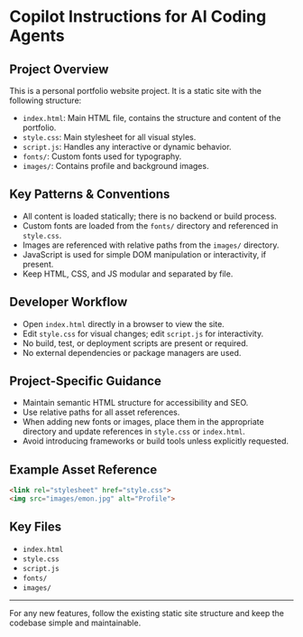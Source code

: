 # Copilot Instructions for AI Coding Agents

## Project Overview
This is a personal portfolio website project. It is a static site with the following structure:
- `index.html`: Main HTML file, contains the structure and content of the portfolio.
- `style.css`: Main stylesheet for all visual styles.
- `script.js`: Handles any interactive or dynamic behavior.
- `fonts/`: Custom fonts used for typography.
- `images/`: Contains profile and background images.

## Key Patterns & Conventions
- All content is loaded statically; there is no backend or build process.
- Custom fonts are loaded from the `fonts/` directory and referenced in `style.css`.
- Images are referenced with relative paths from the `images/` directory.
- JavaScript is used for simple DOM manipulation or interactivity, if present.
- Keep HTML, CSS, and JS modular and separated by file.

## Developer Workflow
- Open `index.html` directly in a browser to view the site.
- Edit `style.css` for visual changes; edit `script.js` for interactivity.
- No build, test, or deployment scripts are present or required.
- No external dependencies or package managers are used.

## Project-Specific Guidance
- Maintain semantic HTML structure for accessibility and SEO.
- Use relative paths for all asset references.
- When adding new fonts or images, place them in the appropriate directory and update references in `style.css` or `index.html`.
- Avoid introducing frameworks or build tools unless explicitly requested.

## Example Asset Reference
```html
<link rel="stylesheet" href="style.css">
<img src="images/emon.jpg" alt="Profile">
```

## Key Files
- `index.html`
- `style.css`
- `script.js`
- `fonts/`
- `images/`

---
For any new features, follow the existing static site structure and keep the codebase simple and maintainable.